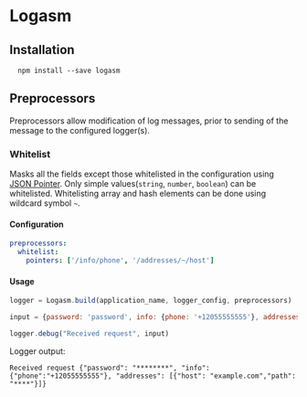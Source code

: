 # Logasm

## Installation
```
  npm install --save logasm
```

## Preprocessors

Preprocessors allow modification of log messages, prior to sending of the message to the configured logger(s).

### Whitelist

Masks all the fields except those whitelisted in the configuration using [JSON Pointer](https://tools.ietf.org/html/rfc6901).
Only simple values(`string`, `number`, `boolean`) can be whitelisted. Whitelisting array and hash elements can be done using
wildcard symbol `~`.

#### Configuration

```yaml
preprocessors:
  whitelist:
    pointers: ['/info/phone', '/addresses/~/host']
```

#### Usage

```javascript
logger = Logasm.build(application_name, logger_config, preprocessors)

input = {password: 'password', info: {phone: '+12055555555'}, addresses: [{host: 'example.com', path: 'info'}]}

logger.debug("Received request", input)
```

Logger output:

```
Received request {"password": "********", "info":{"phone":"+12055555555"}, "addresses": [{"host": "example.com","path": "****"}]}
```
